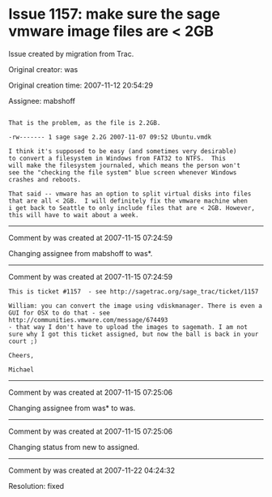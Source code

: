 # Issue 1157: make sure the sage vmware image files are < 2GB

Issue created by migration from Trac.

Original creator: was

Original creation time: 2007-11-12 20:54:29

Assignee: mabshoff


```

That is the problem, as the file is 2.2GB.  

-rw------- 1 sage sage 2.2G 2007-11-07 09:52 Ubuntu.vmdk

I think it's supposed to be easy (and sometimes very desirable)
to convert a filesystem in Windows from FAT32 to NTFS.  This
will make the filesystem journaled, which means the person won't
see the "checking the file system" blue screen whenever Windows
crashes and reboots.     

That said -- vmware has an option to split virtual disks into files
that are all < 2GB.  I will definitely fix the vmware machine when
i get back to Seattle to only include files that are < 2GB. However,
this will have to wait about a week.   
```



---

Comment by was created at 2007-11-15 07:24:59

Changing assignee from mabshoff to was*.


---

Comment by was created at 2007-11-15 07:24:59


```
This is ticket #1157  - see http://sagetrac.org/sage_trac/ticket/1157

William: you can convert the image using vdiskmanager. There is even a
GUI for OSX to do that - see  http://communities.vmware.com/message/674493
- that way I don't have to upload the images to sagemath. I am not
sure why I got this ticket assigned, but now the ball is back in your
court ;)

Cheers,

Michael
```



---

Comment by was created at 2007-11-15 07:25:06

Changing assignee from was* to was.


---

Comment by was created at 2007-11-15 07:25:06

Changing status from new to assigned.


---

Comment by was created at 2007-11-22 04:24:32

Resolution: fixed
